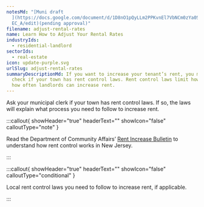 ```yaml
---
notesMd: "[Muni draft
  ](https://docs.google.com/document/d/1D8nO1pQyLLm2PPKvnEl7VbNCm0zYa0SR7KKmFZu\
  EC_A/edit)(pending approval)"
filename: adjust-rental-rates
name: Learn How to Adjust Your Rental Rates
industryIds:
  - residential-landlord
sectorIds:
  - real-estate
icon: update-purple.svg
urlSlug: adjust-rental-rates
summaryDescriptionMd: If you want to increase your tenant’s rent, you must first
  check if your town has rent control laws. Rent control laws limit how much and
  how often landlords can increase rent.
---
```

Ask your municipal clerk if your town has rent control laws. If so, the laws will explain what process you need to follow to increase rent.

:::callout{ showHeader="true" headerText="" showIcon="false" calloutType="note" }

Read the Department of Community Affairs’ [Rent Increase Bulletin](https://www.nj.gov/dca/codes/publications/pdf_lti/rnt_incrse_bultin.pdf) to understand how rent control works in New Jersey.

:::

:::callout{ showHeader="true" headerText="" showIcon="false" calloutType="conditional" }

Local rent control laws you need to follow to increase rent, if applicable.

:::